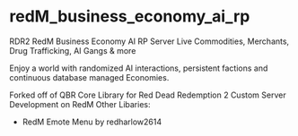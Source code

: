 # redM_business_economy_ai_rp
RDR2 RedM Business Economy AI RP Server
Live Commodities, Merchants, Drug Trafficking, AI Gangs & more

Enjoy a world with randomized AI interactions, persistent factions and continuous database managed Economies.

Forked off of QBR Core Library for Red Dead Redemption 2 Custom Server Development on RedM
Other Libaries:
- RedM Emote Menu by redharlow2614
